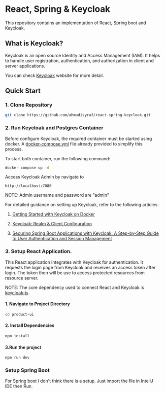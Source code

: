 # React, Spring & Keycloak

This repository contains an implementation of React, Spring boot and Keycloak.

## What is Keycloak?

Keycloak is an open source Identity and Access Management (IAM). It helps to handle user registration, authentication, and authorization in client and server applications. 

You can check [Keycloak](https://www.keycloak.org) website for more detail.

## Quick Start

### 1. Clone Repository

```bash
git clone https://github.com/ahmadisyraf/react-spring-keycloak.git
```

### 2. Run Keycloak and Postgres Container

Before configure Keycloak, the required container must be started using docker. A [docker-compose.yml](docker-compose.yml) file already provided to simplify this process.

To start both container, run the following command:
```bash
docker compose up -d
```

Access Keycloak Admin by navigate to 

```
http://localhost:7080
```

NOTE: Admin username and password are "admin"

For detailed guidance on setting up Keycloak, refer to the following articles:

1. [Getting Started with Keycloak on Docker](https://www.keycloak.org/getting-started/getting-started-docker)

2. [Keycloak: Realm & Client Configuration](https://medium.com/keycloak/keycloak-realm-client-configuration-dfd7c8583489)

3. [Securing Spring Boot Applications with Keycloak: A Step-by-Step Guide to User Authentication and Session Management](https://medium.com/@Mo72/securing-spring-boot-applications-with-keycloak-a-step-by-step-guide-to-user-authentication-and-fa057b9de929)


### 3. Setup React Application.

This React application integrates with Keycloak for authentication. It requests the login page from Keycloak and receives an access token after login. The token then will be use to access protected resources from resource server.

NOTE: The core dependency used to connect React and Keycloak is [keycloak-js](https://www.npmjs.com/package/keycloak-js).

#### 1. Navigate to Project Directory
```bash
cd product-ui
```

#### 2. Install Dependencies
```bash
npm install
```

#### 3.Run the project
```bash
npm run dev
```

### Setup Spring Boot

For Spring boot I don't think there is a setup. Just import the file in InteliJ IDE then Run.










 
